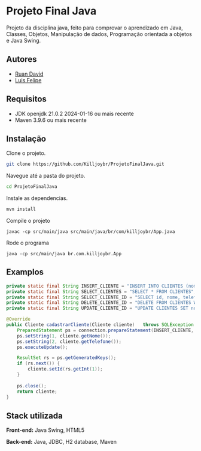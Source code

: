 # Projeto Final Java

Projeto da disciplina java, feito para comprovar o aprendizado em Java, Classes, Objetos, Manipulação de dados, Programação orientada a objetos e Java Swing.

## Autores

- [Ruan David](https://www.github.com/killjoybr)
- [Luis Felipe](https://www.github.com/luxzhs)

## Requisitos

- JDK openjdk 21.0.2 2024-01-16 ou mais recente
- Maven 3.9.6 ou mais recente

## Instalação

Clone o projeto.

```bash
git clone https://github.com/Killjoybr/ProjetoFinalJava.git
```

Navegue até a pasta do projeto.

```bash
cd ProjetoFinalJava
```

Instale as dependencias.

```bash
mvn install
```

Compile o projeto
```
javac -cp src/main/java src/main/java/br/com/killjoybr/App.java
```

Rode o programa
```
java -cp src/main/java br.com.killjoybr.App
```

    
## Examplos

```java
private static final String INSERT_CLIENTE = "INSERT INTO CLIENTES (nome, telefone) VALUES (?, ?)";
private static final String SELECT_CLIENTES = "SELECT * FROM CLIENTES";
private static final String SELECT_CLIENTE_ID = "SELECT id, nome, telefone FROM CLIENTES WHERE id = ?";
private static final String DELETE_CLIENTE_ID = "DELETE FROM CLIENTES WHERE id = ?";
private static final String UPDATE_CLIENTE_ID = "UPDATE CLIENTES SET nome = ?, telefone = ? WHERE id = ?";
```

```java
@Override
public Cliente cadastrarCliente(Cliente cliente)   throws SQLException {
    PreparedStatement ps = connection.prepareStatement(INSERT_CLIENTE, Statement.RETURN_GENERATED_KEYS);
    ps.setString(1, cliente.getNome());
    ps.setString(2, cliente.getTelefone());
    ps.executeUpdate();

    ResultSet rs = ps.getGeneratedKeys();
    if (rs.next()) {
        cliente.setId(rs.getInt(1));
    }
    
    ps.close();
    return cliente;
}
```

## Stack utilizada

**Front-end:** Java Swing, HTML5

**Back-end:** Java, JDBC, H2 database, Maven